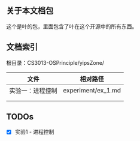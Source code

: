 ## 关于本文档包
这个是叶的包，里面包含了叶在这个开源中的所有东西。

## 文档索引

根目录：CS3013-OSPrinciple/yipsZone/

| 文件             | 相对路径           |
| ---------------- | ------------------ |
| 实验一：进程控制 | experiment/ex_1.md |
|                  |                    |
|                  |                    |




## TODOs
- [x] 实验1 - 进程控制
